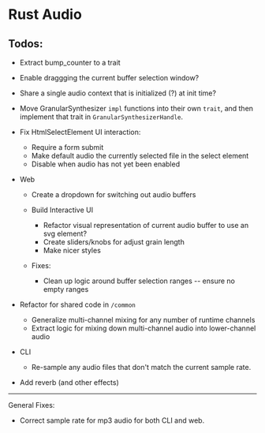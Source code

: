 # Rust Audio

## Todos:
- Extract bump_counter to a trait
- Enable draggging the current buffer selection window?
- Share a single audio context that is initialized (?) at init time?
- Move GranularSynthesizer `impl` functions into their own `trait`, and then
    implement that trait in `GranularSynthesizerHandle`.
- Fix HtmlSelectElement UI interaction:
    - Require a form submit
    - Make default audio the currently selected file in the select element
    - Disable when audio has not yet been enabled

- Web
   - Create a dropdown for switching out audio buffers

    - Build Interactive UI
        - Refactor visual representation of current audio buffer to use an svg <path /> element?
        - Create sliders/knobs for adjust grain length
        - Make nicer styles
    - Fixes:
        - Clean up logic around buffer selection ranges -- ensure no empty ranges


- Refactor for shared code in `/common`
    - Generalize multi-channel mixing for any number of runtime channels
    - Extract logic for mixing down multi-channel audio into lower-channel audio

- CLI
    - Re-sample any audio files that don't match the current sample rate.

- Add reverb (and other effects)


--------------------------

General Fixes:

 - Correct sample rate for mp3 audio for both CLI and web.